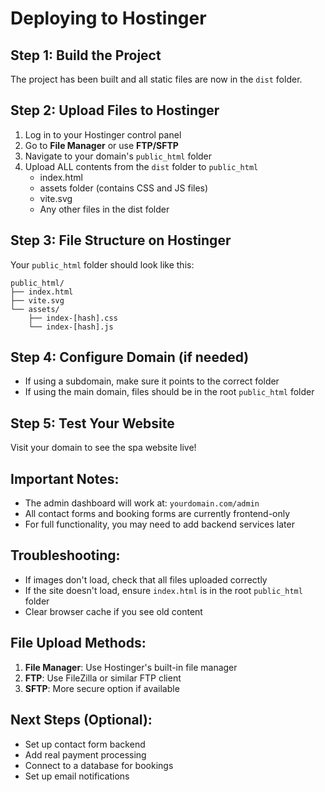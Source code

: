 # Deploying to Hostinger

## Step 1: Build the Project
The project has been built and all static files are now in the `dist` folder.

## Step 2: Upload Files to Hostinger
1. Log in to your Hostinger control panel
2. Go to **File Manager** or use **FTP/SFTP**
3. Navigate to your domain's `public_html` folder
4. Upload ALL contents from the `dist` folder to `public_html`
   - index.html
   - assets folder (contains CSS and JS files)
   - vite.svg
   - Any other files in the dist folder

## Step 3: File Structure on Hostinger
Your `public_html` folder should look like this:
```
public_html/
├── index.html
├── vite.svg
└── assets/
    ├── index-[hash].css
    └── index-[hash].js
```

## Step 4: Configure Domain (if needed)
- If using a subdomain, make sure it points to the correct folder
- If using the main domain, files should be in the root `public_html` folder

## Step 5: Test Your Website
Visit your domain to see the spa website live!

## Important Notes:
- The admin dashboard will work at: `yourdomain.com/admin`
- All contact forms and booking forms are currently frontend-only
- For full functionality, you may need to add backend services later

## Troubleshooting:
- If images don't load, check that all files uploaded correctly
- If the site doesn't load, ensure `index.html` is in the root `public_html` folder
- Clear browser cache if you see old content

## File Upload Methods:
1. **File Manager**: Use Hostinger's built-in file manager
2. **FTP**: Use FileZilla or similar FTP client
3. **SFTP**: More secure option if available

## Next Steps (Optional):
- Set up contact form backend
- Add real payment processing
- Connect to a database for bookings
- Set up email notifications